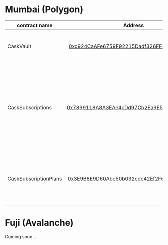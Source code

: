 # Mumbai (Polygon)


| contract name         |                                                             Address                                                              |                                                                                                                                         Description |
|-----------------------|:--------------------------------------------------------------------------------------------------------------------------------:|----------------------------------------------------------------------------------------------------------------------------------------------------:|
| CaskVault             | [0xc924CaAFe6759F92215Dadf326FF4fAb158f6C41](https://mumbai.polygonscan.com/address/0xc924CaAFe6759F92215Dadf326FF4fAb158f6C41)  |                                                                                              Cask vault to store the various assets in the protocol |
| CaskSubscriptions     | [0x7899118A8A3EAe4cDd97Cb2Ea9E52a5b78da3cB6](https://mumbai.polygonscan.com/address/0x7899118A8A3EAe4cDd97Cb2Ea9E52a5b78da3cB6)  | Cask subscriptions contract for subscription management. Implements ERC-721 for subscriptions to be represented as an optionally transferrable NFT. |
| CaskSubscriptionPlans | [0x3E9B8E9D60Abc50b032cdc42Ef2F6CBaBce17983](https://mumbai.polygonscan.com/address/0x3E9B8E9D60Abc50b032cdc42Ef2F6CBaBce17983)  |                                                                               Cask subscriptions plans contract where the provider profile is held. |


# Fuji (Avalanche)

Coming soon...